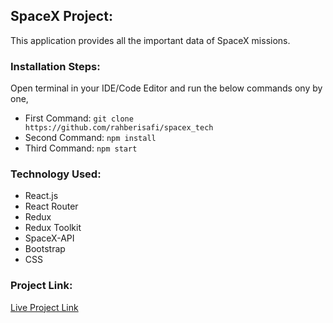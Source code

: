 ## SpaceX Project:

This application provides all the important data of SpaceX missions.

### Installation Steps:

Open terminal in your IDE/Code Editor and run the below commands ony by one,

- First Command: `git clone https://github.com/rahberisafi/spacex_tech`
- Second Command: `npm install`
- Third Command: `npm start`

### Technology Used:

- React.js
- React Router
- Redux
- Redux Toolkit
- SpaceX-API
- Bootstrap
- CSS

### Project Link:

<a  target="_blank" href="https://spacextech.netlify.app/">Live Project Link</a>
